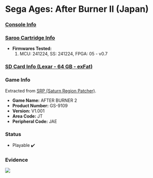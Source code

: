 # Sega Ages: After Burner II (Japan)

### [Console Info](../../../../../Info/Consoles/VA13/README.md)

### [Saroo Cartridge Info](../../../../../Info/Cartridges/GuangzhouSanStarOnlineShop/1.6/README.md)

- <b>Firmwares Tested:</b>
  1. MCU: 241224, SS: 241224, FPGA: 05 - v0.7

### [SD Card Info (Lexar - 64 GB - exFat)](../../../../../Info/SdCards/Lexar/64GB/exfat/README.md)

### Game Info

Extracted from [SRP (Saturn Region Patcher)](https://segaxtreme.net/resources/saturn-region-patcher.81/download).

- <b>Game Name:</b> AFTER BURNER 2
- <b>Product Number:</b> GS-9109
- <b>Version:</b> V1.001
- <b>Area Code:</b> JT
- <b>Peripheral Code:</b> JAE

### Status

- Playable :heavy_check_mark:

### Evidence

[![](https://img.youtube.com/vi/qtsuA2kNoYk/0.jpg)](https://www.youtube.com/watch?v=qtsuA2kNoYk)
